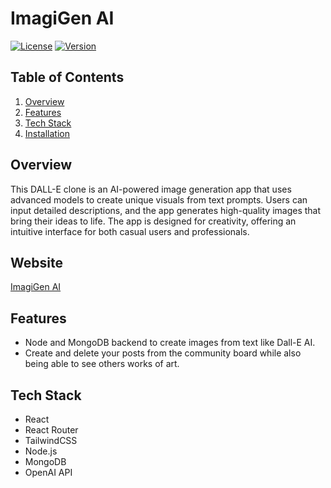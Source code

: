 # ImagiGen AI

[![License](https://img.shields.io/badge/License-MIT-blue.svg)](LICENSE)
[![Version](https://img.shields.io/badge/Version-1.0.0-brightgreen.svg)]()

## Table of Contents

1. [Overview](#overview)
2. [Features](#features)
3. [Tech Stack](#tech-stack)
4. [Installation](#installation)

## Overview

This DALL-E clone is an AI-powered image generation app that uses advanced models to create unique visuals from text prompts. Users can input detailed descriptions, and the app generates high-quality images that bring their ideas to life. The app is designed for creativity, offering an intuitive interface for both casual users and professionals.

## Website

[ImagiGen AI](https://darling-sunburst-a52107.netlify.app/)

## Features

-   Node and MongoDB backend to create images from text like Dall-E AI.
-   Create and delete your posts from the community board while also being able to see others works of art.

## Tech Stack

-   React
-   React Router
-   TailwindCSS
-   Node.js
-   MongoDB
-   OpenAI API
